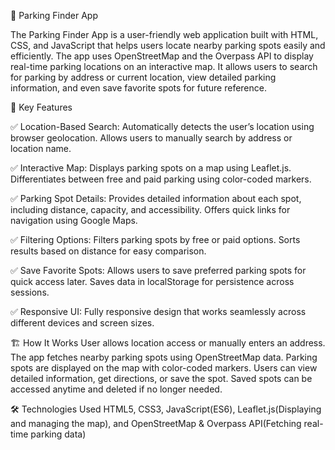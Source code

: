 🚗 Parking Finder App

The Parking Finder App is a user-friendly web application built with HTML, CSS, and JavaScript that helps users locate nearby parking spots easily and efficiently. The app uses OpenStreetMap and the Overpass API to display real-time parking locations on an interactive map. It allows users to search for parking by address or current location, view detailed parking information, and even save favorite spots for future reference.

🌟 Key Features

✅ Location-Based Search:
Automatically detects the user’s location using browser geolocation.
Allows users to manually search by address or location name.

✅ Interactive Map:
Displays parking spots on a map using Leaflet.js.
Differentiates between free and paid parking using color-coded markers.

✅ Parking Spot Details:
Provides detailed information about each spot, including distance, capacity, and accessibility.
Offers quick links for navigation using Google Maps.

✅ Filtering Options:
Filters parking spots by free or paid options.
Sorts results based on distance for easy comparison.

✅ Save Favorite Spots:
Allows users to save preferred parking spots for quick access later.
Saves data in localStorage for persistence across sessions.

✅ Responsive UI:
Fully responsive design that works seamlessly across different devices and screen sizes.

🏗️ How It Works
User allows location access or manually enters an address.
The app fetches nearby parking spots using OpenStreetMap data.
Parking spots are displayed on the map with color-coded markers.
Users can view detailed information, get directions, or save the spot.
Saved spots can be accessed anytime and deleted if no longer needed.

🛠️ Technologies Used
HTML5, CSS3, JavaScript(ES6), Leaflet.js(Displaying and managing the map), and OpenStreetMap & Overpass API(Fetching real-time parking data)

